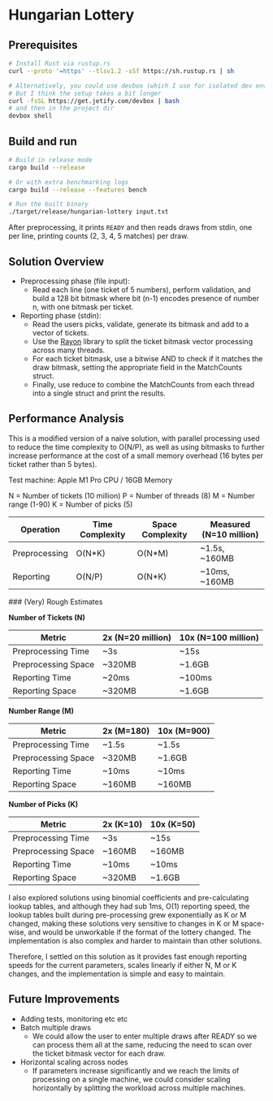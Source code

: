 # Hungarian Lottery

## Prerequisites

```bash
# Install Rust via rustup.rs 
curl --proto '=https' --tlsv1.2 -sSf https://sh.rustup.rs | sh

# Alternatively, you could use devbox (which I use for isolated dev envs)
# But I think the setup takes a bit longer
curl -fsSL https://get.jetify.com/devbox | bash
# and then in the project dir
devbox shell
```

## Build and run
```bash
# Build in release mode
cargo build --release

# Or with extra benchmarking logs
cargo build --release --features bench

# Run the built binary
./target/release/hungarian-lottery input.txt

```

After preprocessing, it prints `READY` and then reads draws from stdin, one per line, printing counts (2, 3, 4, 5 matches) per draw.

## Solution Overview

- Preprocessing phase (file input):
  - Read each line (one ticket of 5 numbers), perform validation, and build a 128 bit bitmask where bit (n-1) encodes presence of number n, with one bitmask per ticket.
- Reporting phase (stdin):
  - Read the users picks, validate, generate its bitmask and add to a vector of tickets.
  - Use the [Rayon](https://docs.rs/rayon/latest/rayon/index.html) library to split the ticket bitmask vector processing across many threads.
  - For each ticket bitmask, use a bitwise AND to check if it matches the draw bitmask, setting the appropriate field in the MatchCounts struct.
  - Finally, use reduce to combine the MatchCounts from each thread into a single struct and print the results.

## Performance Analysis

This is a modified version of a naive solution, with parallel processing used to reduce the time complexity to O(N/P), as well as using bitmasks to further increase performance at the cost of a small memory overhead (16 bytes per ticket rather than 5 bytes).

Test machine: Apple M1 Pro CPU / 16GB Memory

N = Number of tickets (10 million)
P = Number of threads (8)
M = Number range (1-90)
K = Number of picks (5)

| Operation | Time Complexity | Space Complexity | Measured (N=10 million) |
|---|---|---|---|
| Preprocessing | O(N*K) | O(N*M) | ~1.5s, ~160MB |
| Reporting | O(N/P) | O(N*K) | ~10ms, ~160MB |


### (Very) Rough Estimates

**Number of Tickets (N)**

| Metric | 2x (N=20 million) | 10x (N=100 million) |
|---|---|---|
| Preprocessing Time | ~3s | ~15s |
| Preprocessing Space | ~320MB | ~1.6GB |
| Reporting Time | ~20ms | ~100ms |
| Reporting Space | ~320MB | ~1.6GB |

**Number Range (M)**

| Metric | 2x (M=180) | 10x (M=900) |
|---|---|---|
| Preprocessing Time | ~1.5s | ~1.5s |
| Preprocessing Space | ~320MB | ~1.6GB |
| Reporting Time | ~10ms | ~10ms |
| Reporting Space | ~160MB | ~160MB |

**Number of Picks (K)**

| Metric | 2x (K=10) | 10x (K=50) |
|---|---|---|
| Preprocessing Time | ~3s | ~15s |
| Preprocessing Space | ~160MB | ~160MB |
| Reporting Time | ~10ms | ~10ms |
| Reporting Space | ~320MB | ~1.6GB |


I also explored solutions using binomial coefficients and pre-calculating lookup tables, and although they had sub 1ms, O(1) reporting speed, the lookup tables built during pre-processing grew exponentially as K or M changed, making these solutions very sensitive to changes in K or M space-wise, and would be unworkable if the format of the lottery changed. The implementation is also complex and harder to maintain than other solutions.

Therefore, I settled on this solution as it provides fast enough reporting speeds for the current parameters, scales linearly if either N, M or K changes, and the implementation is simple and easy to maintain.

## Future Improvements

- Adding tests, monitoring etc etc
- Batch multiple draws
  - We could allow the user to enter multiple draws after READY so we can process them all at the same, reducing the need to scan over the ticket bitmask vector for each draw.
- Horizontal scaling across nodes
    - If parameters increase significantly and we reach the limits of processing on a single machine, we could consider scaling horizontally by splitting the workload across multiple machines.



